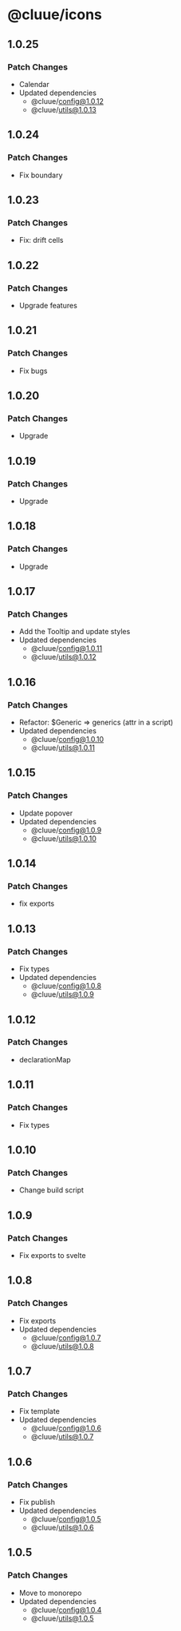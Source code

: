 # @cluue/icons

## 1.0.25

### Patch Changes

-   Calendar
-   Updated dependencies
    -   @cluue/config@1.0.12
    -   @cluue/utils@1.0.13

## 1.0.24

### Patch Changes

-   Fix boundary

## 1.0.23

### Patch Changes

-   Fix: drift cells

## 1.0.22

### Patch Changes

-   Upgrade features

## 1.0.21

### Patch Changes

-   Fix bugs

## 1.0.20

### Patch Changes

-   Upgrade

## 1.0.19

### Patch Changes

-   Upgrade

## 1.0.18

### Patch Changes

-   Upgrade

## 1.0.17

### Patch Changes

-   Add the Tooltip and update styles
-   Updated dependencies
    -   @cluue/config@1.0.11
    -   @cluue/utils@1.0.12

## 1.0.16

### Patch Changes

-   Refactor: $Generic => generics (attr in a script)
-   Updated dependencies
    -   @cluue/config@1.0.10
    -   @cluue/utils@1.0.11

## 1.0.15

### Patch Changes

-   Update popover
-   Updated dependencies
    -   @cluue/config@1.0.9
    -   @cluue/utils@1.0.10

## 1.0.14

### Patch Changes

-   fix exports

## 1.0.13

### Patch Changes

-   Fix types
-   Updated dependencies
    -   @cluue/config@1.0.8
    -   @cluue/utils@1.0.9

## 1.0.12

### Patch Changes

-   declarationMap

## 1.0.11

### Patch Changes

-   Fix types

## 1.0.10

### Patch Changes

-   Change build script

## 1.0.9

### Patch Changes

-   Fix exports to svelte

## 1.0.8

### Patch Changes

-   Fix exports
-   Updated dependencies
    -   @cluue/config@1.0.7
    -   @cluue/utils@1.0.8

## 1.0.7

### Patch Changes

-   Fix template
-   Updated dependencies
    -   @cluue/config@1.0.6
    -   @cluue/utils@1.0.7

## 1.0.6

### Patch Changes

-   Fix publish
-   Updated dependencies
    -   @cluue/config@1.0.5
    -   @cluue/utils@1.0.6

## 1.0.5

### Patch Changes

-   Move to monorepo
-   Updated dependencies
    -   @cluue/config@1.0.4
    -   @cluue/utils@1.0.5
